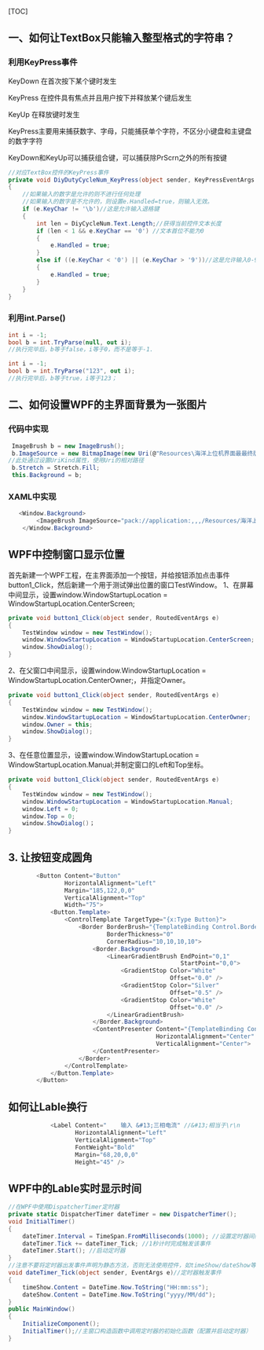 [TOC]

## 一、如何让TextBox只能输入整型格式的字符串？

### 利用KeyPress事件

KeyDown  在首次按下某个键时发生

KeyPress 在控件具有焦点并且用户按下并释放某个键后发生

KeyUp 在释放键时发生

KeyPress主要用来捕获数字、字母，只能捕获单个字符，不区分小键盘和主键盘的数字字符

KeyDown和KeyUp可以捕获组合键，可以捕获除PrScrn之外的所有按键

```C#
//对应TextBox控件的KeyPress事件
private void DiyDutyCycleNum_KeyPress(object sender, KeyPressEventArgs e)
{
    //如果输入的数字是允许的则不进行任何处理
    //如果输入的数字是不允许的，则设置e.Handled=true，则输入无效。
	if (e.KeyChar != '\b')//这是允许输入退格键  
	{
        int len = DiyCycleNum.Text.Length;//获得当前控件文本长度
        if (len < 1 && e.KeyChar == '0') //文本首位不能为0
        {
            e.Handled = true;
        }
        else if ((e.KeyChar < '0') || (e.KeyChar > '9'))//这是允许输入0-9数字  
        {
            e.Handled = true;
        }
	}	
}
```



### 利用int.Parse()

```c#
int i = -1;
bool b = int.TryParse(null, out i);
//执行完毕后，b等于false，i等于0，而不是等于-1.
```

```c#
int i = -1;
bool b = int.TryParse("123", out i);
//执行完毕后，b等于true，i等于123；
```

## 二、如何设置WPF的主界面背景为一张图片

### 代码中实现

```C#
 ImageBrush b = new ImageBrush();
 b.ImageSource = new BitmapImage(new Uri(@"Resources\海洋上位机界面最最终版.png",                                            UriKind.Relative));
//此处通过设置UriKind属性，使用Uri的相对路径
 b.Stretch = Stretch.Fill;
 this.Background = b;
```

### XAML中实现

```C#
   <Window.Background>
        <ImageBrush ImageSource="pack://application:,,,/Resources/海洋上位机界面最最终                                      版.png"></ImageBrush>
    </Window.Background>
```

## WPF中控制窗口显示位置

首先新建一个WPF工程，在主界面添加一个按钮，并给按钮添加点击事件button1_Click，然后新建一个用于测试弹出位置的窗口TestWindow。
1、在屏幕中间显示，设置window.WindowStartupLocation = WindowStartupLocation.CenterScreen;

```C#
private void button1_Click(object sender, RoutedEventArgs e)
{
    TestWindow window = new TestWindow();
    window.WindowStartupLocation = WindowStartupLocation.CenterScreen;
    window.ShowDialog();
}
```

2、在父窗口中间显示，设置window.WindowStartupLocation = WindowStartupLocation.CenterOwner;，并指定Owner。

```C#
private void button1_Click(object sender, RoutedEventArgs e)
{
    TestWindow window = new TestWindow();
    window.WindowStartupLocation = WindowStartupLocation.CenterOwner;
    window.Owner = this;
    window.ShowDialog();
}
```



3、在任意位置显示，设置window.WindowStartupLocation = WindowStartupLocation.Manual;并制定窗口的Left和Top坐标。

```C#
private void button1_Click(object sender, RoutedEventArgs e)
{
    TestWindow window = new TestWindow();
    window.WindowStartupLocation = WindowStartupLocation.Manual;
    window.Left = 0;
    window.Top = 0;
    window.ShowDialog()；
}
```



## 3. 让按钮变成圆角

```C#
        <Button Content="Button"
                HorizontalAlignment="Left"
                Margin="185,122,0,0"
                VerticalAlignment="Top"
                Width="75">
            <Button.Template>
                <ControlTemplate TargetType="{x:Type Button}">
                    <Border BorderBrush="{TemplateBinding Control.BorderBrush}"
                            BorderThickness="0"
                            CornerRadius="10,10,10,10">
                        <Border.Background>
                            <LinearGradientBrush EndPoint="0,1"
                                                 StartPoint="0,0">
                                <GradientStop Color="White"
                                              Offset="0.0" />
                                <GradientStop Color="Silver"
                                              Offset="0.5" />
                                <GradientStop Color="White"
                                              Offset="0.0" />
                            </LinearGradientBrush>
                        </Border.Background>
                        <ContentPresenter Content="{TemplateBinding ContentControl.Content}"
                                          HorizontalAlignment="Center"
                                          VerticalAlignment="Center">                            
                        </ContentPresenter>
                    </Border>
                </ControlTemplate>
            </Button.Template>
        </Button>
```

## 如何让Lable换行

```C#
            <Label Content="    输入 &#13;三相电流" //&#13;相当于\r\n
                   HorizontalAlignment="Left"
                   VerticalAlignment="Top"
                   FontWeight="Bold"
                   Margin="68,20,0,0"
                   Height="45" />
```

## WPF中的Lable实时显示时间

```C#
//在WPF中使用DispatcherTimer定时器     
private static DispatcherTimer dateTimer = new DispatcherTimer();
void InitialTimer()
{ 
    dateTimer.Interval = TimeSpan.FromMilliseconds(1000); //设置定时器间隔
    dateTimer.Tick += dateTimer_Tick; //1秒计时完成触发该事件
    dateTimer.Start(); //启动定时器
}
//注意不要将定时器出发事件声明为静态方法，否则无法使用控件，如timeShow/dateShow等Lable
void dateTimer_Tick(object sender, EventArgs e)//定时器触发事件
{
    timeShow.Content = DateTime.Now.ToString("HH:mm:ss");
    dateShow.Content = DateTime.Now.ToString("yyyy/MM/dd");
}
public MainWindow()
{
    InitializeComponent();
    InitialTimer();//主窗口构造函数中调用定时器的初始化函数（配置并启动定时器）
}
```

